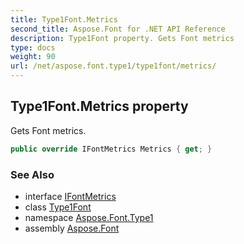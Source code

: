```yaml
---
title: Type1Font.Metrics
second_title: Aspose.Font for .NET API Reference
description: Type1Font property. Gets Font metrics
type: docs
weight: 90
url: /net/aspose.font.type1/type1font/metrics/
---
```

## Type1Font.Metrics property

Gets Font metrics.

```csharp
public override IFontMetrics Metrics { get; }
```

### See Also

* interface [IFontMetrics](../../../aspose.font/ifontmetrics/)
* class [Type1Font](../)
* namespace [Aspose.Font.Type1](../../../aspose.font.type1/)
* assembly [Aspose.Font](../../../)


